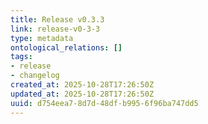 ```yaml
---
title: Release v0.3.3
link: release-v0-3-3
type: metadata
ontological_relations: []
tags:
- release
- changelog
created_at: 2025-10-28T17:26:50Z
updated_at: 2025-10-28T17:26:50Z
uuid: d754eea7-8d7d-48df-b995-6f96ba747dd5
---
```


